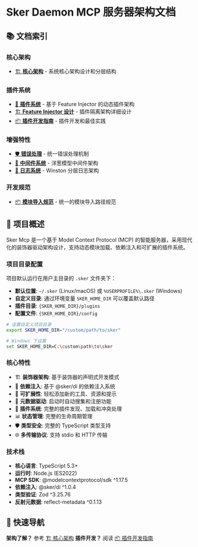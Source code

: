 # Sker Daemon MCP 服务器架构文档

## 📚 文档索引

### 核心架构
- [🏗️ **核心架构**](./docs/core-architecture.md) - 系统核心架构设计和分层结构

### 插件系统
- [🔌 **插件系统**](./docs/plugin-system.md) - 基于 Feature Injector 的动态插件架构
- [🏗️ **Feature Injector 设计**](./docs/plugin-feature-injector-design.md) - 插件隔离架构详细设计
- [📦 **插件开发指南**](./docs/plugin-development.md) - 插件开发和最佳实践
### 增强特性
- [🛡️ **错误处理**](./docs/error-handling.md) - 统一错误处理机制
- [🚀 **中间件系统**](./docs/middleware-system.md) - 洋葱模型中间件架构
- [📝 **日志系统**](./docs/logging-system.md) - Winston 分层日志架构

### 开发规范
- [📦 **模块导入规范**](./docs/module-imports.md) - 统一的模块导入路径规范

## 🎯 项目概述

Sker Mcp 是一个基于 Model Context Protocol (MCP) 的智能服务器，采用现代化的装饰器驱动架构设计，支持动态模块加载、依赖注入和可扩展的插件系统。

### 项目目录配置

项目默认运行在用户主目录的 `.sker` 文件夹下：
- **默认位置**: `~/.sker` (Linux/macOS) 或 `%USERPROFILE%\.sker` (Windows)
- **自定义目录**: 通过环境变量 `SKER_HOME_DIR` 可以覆盖默认路径
- **插件目录**: `{SKER_HOME_DIR}/plugins`
- **配置文件**: `{SKER_HOME_DIR}/config`

```bash
# 设置自定义项目目录
export SKER_HOME_DIR="/custom/path/to/sker"

# Windows 下设置
set SKER_HOME_DIR=C:\custom\path\to\sker
```

### 核心特性
- 🏗️ **装饰器架构**: 基于装饰器的声明式开发模式
- 💉 **依赖注入**: 基于 @sker/di 的依赖注入系统
- 🔧 **可扩展性**: 轻松添加新的工具、资源和提示
- 🚀 **元数据驱动**: 启动时自动搜集和注册功能
- 🔌 **插件系统**: 完整的插件发现、加载和冲突处理
- 📊 **状态管理**: 完整的生命周期管理
- 🛡️ **类型安全**: 完整的 TypeScript 类型支持
- 🌐 **多传输协议**: 支持 stdio 和 HTTP 传输

### 技术栈
- **核心语言**: TypeScript 5.3+
- **运行时**: Node.js (ES2022)
- **MCP SDK**: @modelcontextprotocol/sdk ^1.17.5
- **依赖注入**: @sker/di ^1.0.4
- **类型验证**: Zod ^3.25.76
- **反射元数据**: reflect-metadata ^0.1.13

## 🏁 快速导航
**架构了解？** 参考 [🏗️ 核心架构](./docs/core-architecture.md)
**插件开发？** 阅读 [📦 插件开发指南](./docs/plugin-development.md)